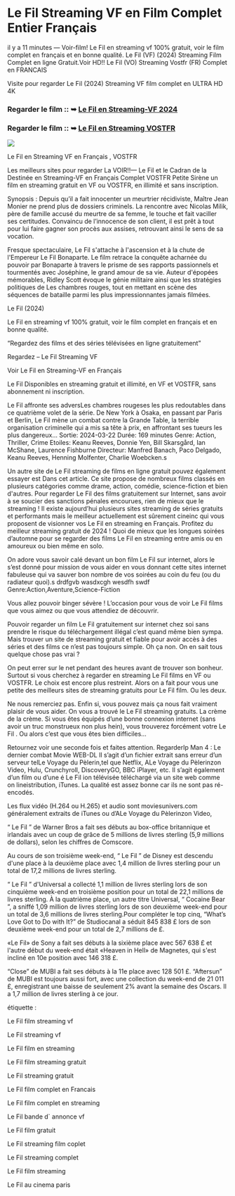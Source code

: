 # Le Fil Streaming VF en Film Complet Entier Français

il y a 11 minutes — Voir-film! Le Fil en streaming vf 100% gratuit, voir le film complet en français et en bonne qualité. Le Fil (VF) (2024) Streaming Film Complet en ligne Gratuit.Voir HD!! Le Fil (VO) Streaming Vostfr (FR) Complet en FRANCAIS

Visite pour regarder Le Fil (2024) Streaming VF film complet en ULTRA HD 4K

### Regarder le film :: ➥ [Le Fil en Streaming-VF 2024](https://t.co/cW0LKHkZyW)

### Regarder le film :: ➥ [Le Fil en Streaming VOSTFR](https://t.co/cW0LKHkZyW)

<p dir="auto"><a href="https://t.co/cW0LKHkZyW" title="PLAYHD" rel="nofollow"><img src="https://i.imgur.com/jhNGoEt.gif" style="max-width: 100%;"></a></p>

Le Fil en Streaming VF en Français , VOSTFR

Les meilleurs sites pour regarder La VOIR!!— Le Fil et le Cadran de la Destinée en Streaming-VF en Français Complet VOSTFR Petite Sirène un film en streaming gratuit en VF ou VOSTFR, en illimité et sans inscription.

Synopsis : Depuis qu’il a fait innocenter un meurtrier récidiviste, Maître Jean Monier ne prend plus de dossiers criminels. La rencontre avec Nicolas Milik, père de famille accusé du meurtre de sa femme, le touche et fait vaciller ses certitudes. Convaincu de l’innocence de son client, il est prêt à tout pour lui faire gagner son procès aux assises, retrouvant ainsi le sens de sa vocation.

Fresque spectaculaire, Le Fil s'attache à l'ascension et à la chute de l'Empereur Le Fil Bonaparte. Le film retrace la conquête acharnée du pouvoir par Bonaparte à travers le prisme de ses rapports passionnels et tourmentés avec Joséphine, le grand amour de sa vie. Auteur d'épopées mémorables, Ridley Scott évoque le génie militaire ainsi que les stratégies politiques de Les chambres rouges, tout en mettant en scène des séquences de bataille parmi les plus impressionnantes jamais filmées.

Le Fil (2024)

Le Fil en streaming vf 100% gratuit, voir le film complet en français et en bonne qualité.

“Regardez des films et des séries télévisées en ligne gratuitement”

Regardez – Le Fil Streaming VF

Voir Le Fil en Streaming-VF en Français

Le Fil Disponibles en streaming gratuit et illimité, en VF et VOSTFR, sans abonnement ni inscription.

Le Fil affronte ses adversLes chambres rougeses les plus redoutables dans ce quatrième volet de la série. De New York à Osaka, en passant par Paris et Berlin, Le Fil mène un combat contre la Grande Table, la terrible organisation criminelle qui a mis sa tête à prix, en affrontant ses tueurs les plus dangereux... Sortie: 2024-03-22 Durée: 169 minutes Genre: Action, Thriller, Crime Etoiles: Keanu Reeves, Donnie Yen, Bill Skarsgård, Ian McShane, Laurence Fishburne Directeur: Manfred Banach, Paco Delgado, Keanu Reeves, Henning Molfenter, Charlie Woebcken.s

Un autre site de Le Fil streaming de films en ligne gratuit pouvez également essayer est Dans cet article. Ce site propose de nombreux films classés en plusieurs catégories comme drame, action, comédie, science-fiction et bien d'autres. Pour regarder Le Fil des films gratuitement sur Internet, sans avoir à se soucier des sanctions pénales encourues, rien de mieux que le streaming ! Il existe aujourd’hui plusieurs sites streaming de séries gratuits et performants mais le meilleur actuellement est sûrement cineinc qui vous proposent de visionner vos Le Fil en streaming en Français. Profitez du meilleur streaming gratuit de 2024 ! Quoi de mieux que les longues soirées d’automne pour se regarder des films Le Fil en streaming entre amis ou en amoureux ou bien même en solo.

On adore vous savoir calé devant un bon film Le Fil sur internet, alors le s’est donné pour mission de vous aider en vous donnant cette sites internet fabuleuse qui va sauver bon nombre de vos soirées au coin du feu (ou du radiateur quoi).s drdfgvb wasdxcgh wesdfh swdf Genre:Action,Aventure,Science-Fiction

Vous allez pouvoir binger sévère ! L’occasion pour vous de voir Le Fil films que vous aimez ou que vous attendiez de découvrir.

Pouvoir regarder un film Le Fil gratuitement sur internet chez soi sans prendre le risque du téléchargement illégal c’est quand même bien sympa. Mais trouver un site de streaming gratuit et fiable pour avoir accès à des séries et des films ce n’est pas toujours simple. Oh ça non. On en sait tous quelque chose pas vrai ?

On peut errer sur le net pendant des heures avant de trouver son bonheur. Surtout si vous cherchez à regarder en streaming Le Fil films en VF ou VOSTFR. Le choix est encore plus restreint. Alors on a fait pour vous une petite des meilleurs sites de streaming gratuits pour Le Fil film. Ou les deux.

Ne nous remerciez pas. Enfin si, vous pouvez mais ça nous fait vraiment plaisir de vous aider. On vous a trouvé le Le Fil streaming gratuits. La crème de la crème. Si vous êtes équipés d’une bonne connexion internet (sans avoir un truc monstrueux non plus hein), vous trouverez forcément votre Le Fil . Ou alors c’est que vous êtes bien difficiles…

Retournez voir une seconde fois et faites attention. RegarderIp Man 4 : Le dernier combat Movie WEB-DL Il s’agit d’un fichier extrait sans erreur d’un serveur telLe Voyage du Pèlerin,tel que Netflix, ALe Voyage du Pèlerinzon Video, Hulu, Crunchyroll, DiscoveryGO, BBC iPlayer, etc. Il s’agit également d’un film ou d’une é Le Fil ion télévisée téléchargé via un site web comme on lineistribution, iTunes. La qualité est assez bonne car ils ne sont pas ré-encodés.

Les flux vidéo (H.264 ou H.265) et audio sont moviesunivers.com généralement extraits de iTunes ou d’ALe Voyage du Pèlerinzon Video,

“ Le Fil ” de Warner Bros a fait ses débuts au box-office britannique et irlandais avec un coup de grâce de 5 millions de livres sterling (5,9 millions de dollars), selon les chiffres de Comscore.

Au cours de son troisième week-end, “ Le Fil ” de Disney est descendu d'une place à la deuxième place avec 1,4 million de livres sterling pour un total de 17,2 millions de livres sterling.

“ Le Fil ” d'Universal a collecté 1,1 million de livres sterling lors de son cinquième week-end en troisième position pour un total de 22,1 millions de livres sterling. À la quatrième place, un autre titre Universal, “ Cocaine Bear ”, a sniffé 1,09 million de livres sterling lors de son deuxième week-end pour un total de 3,6 millions de livres sterling.Pour compléter le top cinq, “What’s Love Got to Do with It?” de Studiocanal a séduit 845 838 £ lors de son deuxième week-end pour un total de 2,7 millions de £.

«Le Fil» de Sony a fait ses débuts à la sixième place avec 567 638 £ et l'autre début du week-end était «Heaven in Hell» de Magnetes, qui s'est incliné en 10e position avec 146 318 £.

“Close” de MUBI a fait ses débuts à la 11e place avec 128 501 £. “Aftersun” de MUBI est toujours aussi fort, avec une collection du week-end de 21 011 £, enregistrant une baisse de seulement 2% avant la semaine des Oscars. Il a 1,7 million de livres sterling à ce jour.

étiquette :

Le Fil film streaming vf

Le Fil streaming vf

Le Fil film en streaming

Le Fil film streaming gratuit

Le Fil streaming gratuit

Le Fil film complet en Francais

Le Fil film complet en streaming

Le Fil bande d` annonce vf

Le Fil film gratuit

Le Fil streaming film coplet

Le Fil streaming complet

Le Fil film streaming

Le Fil au cinema paris
